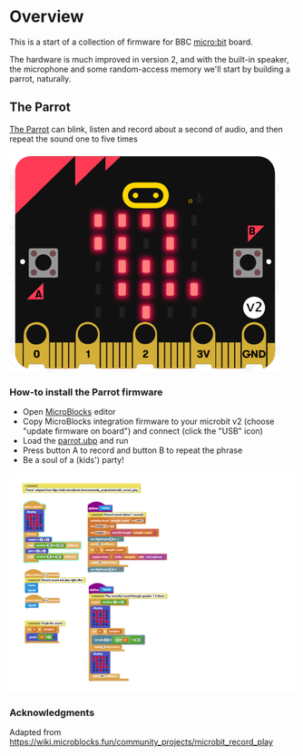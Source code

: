 # Overview #

This is a start of a collection of firmware for BBC [micro:bit](https://www.microbit.org/new-microbit/) board.

The hardware is much improved in version 2, and with the built-in speaker, the microphone and some random-access memory we'll start by building a parrot, naturally.

## The Parrot ##

[The Parrot](/Parrot) can blink, listen and record about a second of audio, and then repeat the sound one to five times

![Screen](/Parrot/Parrot-screen.png)

### How-to install the Parrot firmware ###

* Open [MicroBlocks](https://microblocks.fun/mbrun) editor
* Copy MicroBlocks integration firmware to your microbit v2 (choose "update firmware on board") and connect (click the "USB" icon)
* Load the [parrot.ubp](/Parrot/parrot.ubp) and run
* Press button A to record and button B to repeat the phrase
* Be a soul of a (kids') party!

![Blocks](/Parrot/Parrot-blocks.png)

### Acknowledgments ###

Adapted from <https://wiki.microblocks.fun/community_projects/microbit_record_play>
